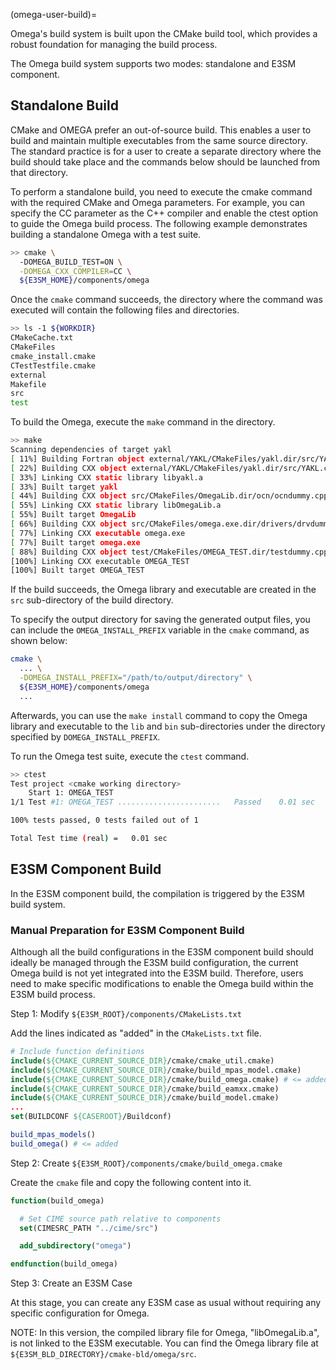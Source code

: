 (omega-user-build)=

Omega's build system is built upon the CMake build tool, which provides
a robust foundation for managing the build process.

The Omega build system supports two modes: standalone and E3SM component.

## Standalone Build

CMake and OMEGA prefer an out-of-source build. This enables a user to build
and maintain multiple executables from the same source directory.
The standard practice is for a user to create a separate directory where
the build should take place and the commands below should be launched from
that directory.

To perform a standalone build, you need to execute the cmake command with
the required CMake and Omega parameters. For example, you can specify the
CC parameter as the C++ compiler and enable the ctest option to guide the
Omega build process. The following example demonstrates building
a standalone Omega with a test suite.

```sh
>> cmake \
  -DOMEGA_BUILD_TEST=ON \
  -DOMEGA_CXX_COMPILER=CC \
  ${E3SM_HOME}/components/omega
```

Once the `cmake` command succeeds, the directory where the command was
executed will contain the following files and directories.

```sh
>> ls -1 ${WORKDIR}
CMakeCache.txt
CMakeFiles
cmake_install.cmake
CTestTestfile.cmake
external
Makefile
src
test
```

To build the Omega, execute the `make` command in the directory.

```sh
>> make
Scanning dependencies of target yakl
[ 11%] Building Fortran object external/YAKL/CMakeFiles/yakl.dir/src/YAKL_gator_mod.F90.o
[ 22%] Building CXX object external/YAKL/CMakeFiles/yakl.dir/src/YAKL.cpp.o
[ 33%] Linking CXX static library libyakl.a
[ 33%] Built target yakl
[ 44%] Building CXX object src/CMakeFiles/OmegaLib.dir/ocn/ocndummy.cpp.o
[ 55%] Linking CXX static library libOmegaLib.a
[ 55%] Built target OmegaLib
[ 66%] Building CXX object src/CMakeFiles/omega.exe.dir/drivers/drvdummy.cpp.o
[ 77%] Linking CXX executable omega.exe
[ 77%] Built target omega.exe
[ 88%] Building CXX object test/CMakeFiles/OMEGA_TEST.dir/testdummy.cpp.o
[100%] Linking CXX executable OMEGA_TEST
[100%] Built target OMEGA_TEST
```

If the build succeeds, the Omega library and executable are created in the
`src` sub-directory of the build directory.

To specify the output directory for saving the generated output files,
you can include the `OMEGA_INSTALL_PREFIX` variable in the `cmake` command,
as shown below:

```sh
cmake \
  ... \
  -DOMEGA_INSTALL_PREFIX="/path/to/output/directory" \
  ${E3SM_HOME}/components/omega
  ...
```

Afterwards, you can use the `make install` command to copy the Omega library
and executable to the `lib` and `bin` sub-directories under the directory
specified by `DOMEGA_INSTALL_PREFIX`.

To run the Omega test suite, execute the `ctest` command.

```sh
>> ctest
Test project <cmake working directory>
    Start 1: OMEGA_TEST
1/1 Test #1: OMEGA_TEST .......................   Passed    0.01 sec

100% tests passed, 0 tests failed out of 1

Total Test time (real) =   0.01 sec
```

## E3SM Component Build

In the E3SM component build, the compilation is triggered by
the E3SM build system.

### Manual Preparation for E3SM Component Build

Although all the build configurations in the E3SM component build
should ideally be managed through the E3SM build configuration,
the current Omega build is not yet integrated into the E3SM build.
Therefore, users need to make specific modifications to enable
the Omega build within the E3SM build process.

Step 1: Modify `${E3SM_ROOT}/components/CMakeLists.txt`

Add the lines indicated as "added" in the `CMakeLists.txt` file.

```cmake
# Include function definitions
include(${CMAKE_CURRENT_SOURCE_DIR}/cmake/cmake_util.cmake)
include(${CMAKE_CURRENT_SOURCE_DIR}/cmake/build_mpas_model.cmake)
include(${CMAKE_CURRENT_SOURCE_DIR}/cmake/build_omega.cmake) # <= added
include(${CMAKE_CURRENT_SOURCE_DIR}/cmake/build_eamxx.cmake)
include(${CMAKE_CURRENT_SOURCE_DIR}/cmake/build_model.cmake)
...
set(BUILDCONF ${CASEROOT}/Buildconf)

build_mpas_models()
build_omega() # <= added
```

Step 2: Create `${E3SM_ROOT}/components/cmake/build_omega.cmake`

Create the `cmake` file and copy the following content into it.

```cmake
function(build_omega)

  # Set CIME source path relative to components
  set(CIMESRC_PATH "../cime/src")

  add_subdirectory("omega")

endfunction(build_omega)
```

Step 3: Create an E3SM Case

At this stage, you can create any E3SM case as usual without
requiring any specific configuration for Omega.

NOTE: In this version, the compiled library file for Omega,
"libOmegaLib.a", is not linked to the E3SM executable. You can
find the Omega library file at `${E3SM_BLD_DIRECTORY}/cmake-bld/omega/src`.
